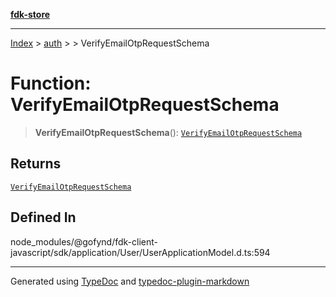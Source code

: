 [**fdk-store**](../../../README.md)
***

[Index](../../../API.md) > [auth](../../README.md) > [<internal>](../README.md) > VerifyEmailOtpRequestSchema

# Function: VerifyEmailOtpRequestSchema

> **VerifyEmailOtpRequestSchema**(): [`VerifyEmailOtpRequestSchema`](../type-aliases/type-alias.VerifyEmailOtpRequestSchema.md)

## Returns

[`VerifyEmailOtpRequestSchema`](../type-aliases/type-alias.VerifyEmailOtpRequestSchema.md)

## Defined In

node\_modules/@gofynd/fdk-client-javascript/sdk/application/User/UserApplicationModel.d.ts:594

***
Generated using [TypeDoc](https://typedoc.org/) and [typedoc-plugin-markdown](https://www.npmjs.com/package/typedoc-plugin-markdown)
